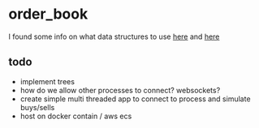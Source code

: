 # order_book
I found some info on what data structures to use [here](https://web.archive.org/web/20110219163448/http://howtohft.wordpress.com/2011/02/15/how-to-build-a-fast-limit-order-book/) and
[here](https://quant.stackexchange.com/questions/3783/what-is-an-efficient-data-structure-to-model-order-book)


## todo 
* implement trees
* how do we allow other processes to connect? websockets? 
* create simple multi threaded app to connect to process and simulate buys/sells
* host on docker contain / aws ecs